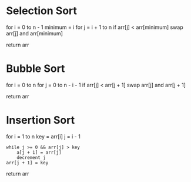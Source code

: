 # Selection Sort
for i = 0 to n - 1
    minimum = i
    for j = i + 1 to n
        if arr[j] < arr[minimum]
        swap arr[j] and arr[minimum]

return arr

# Bubble Sort
for i = 0 to n
    for j = 0 to n - i - 1
        if arr[j] < arr[j + 1]
            swap arr[j] and arr[j + 1]

return arr

# Insertion Sort
for i = 1 to n
    key = arr[i]
    j = i - 1
    
    while j >= 0 && arr[j] > key
        a[j + 1] = arr[j]
        decrement j 
    arr[j + 1] = key
    
return arr